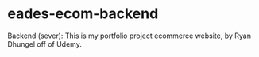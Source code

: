 # eades-ecom-backend
Backend (sever): This is my portfolio project ecommerce website, by Ryan Dhungel off of Udemy.

